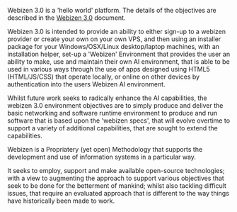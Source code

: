 Webizen 3.0 is a 'hello world' platform.  The details of the objectives are described in the [Webizen 3.0](Webizen%203.0.md) document. 

Webizen 3.0 is intended to provide an ability to either sign-up to a webizen provider or create your own on your own VPS, and then using an installer package for your Windows/OSX/Linux desktop/laptop machines, with an installation helper, set-up a 'Webizen' Environment that provides the user an ability to make, use and maintain their own AI environment, that is able to be used in various ways through the use of apps designed using HTML5 (HTML/JS/CSS) that operate locally, or online on other devices by authentication into the users Webizen AI environment.

Whilst future work seeks to radically enhance the AI capabilities, the webizen 3.0 environment objectives are to simply produce and deliver the basic networking and software runtime environment to produce and run software that is based upon the 'webizen specs', that will evolve overtime to support a variety of additional capabilities, that are sought to extend the capabilities.

Webizen is a Propriatery (yet open) Methodology that supports the development and use of information systems in a particular way.  

It seeks to employ, support and make available open-source technologies; with a view to augmenting the approach to support various objectives that seek to be done for the betterment of mankind; whilst also tackling difficult issues, that require an evaluated approach that is different to the way things have historically been made to work. 

